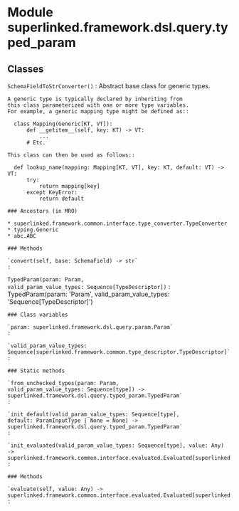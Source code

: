 Module superlinked.framework.dsl.query.typed_param
==================================================

Classes
-------

`SchemaFieldToStrConverter()`
:   Abstract base class for generic types.
    
    A generic type is typically declared by inheriting from
    this class parameterized with one or more type variables.
    For example, a generic mapping type might be defined as::
    
      class Mapping(Generic[KT, VT]):
          def __getitem__(self, key: KT) -> VT:
              ...
          # Etc.
    
    This class can then be used as follows::
    
      def lookup_name(mapping: Mapping[KT, VT], key: KT, default: VT) -> VT:
          try:
              return mapping[key]
          except KeyError:
              return default

    ### Ancestors (in MRO)

    * superlinked.framework.common.interface.type_converter.TypeConverter
    * typing.Generic
    * abc.ABC

    ### Methods

    `convert(self, base: SchemaField) ‑> str`
    :

`TypedParam(param: Param, valid_param_value_types: Sequence[TypeDescriptor])`
:   TypedParam(param: 'Param', valid_param_value_types: 'Sequence[TypeDescriptor]')

    ### Class variables

    `param: superlinked.framework.dsl.query.param.Param`
    :

    `valid_param_value_types: Sequence[superlinked.framework.common.type_descriptor.TypeDescriptor]`
    :

    ### Static methods

    `from_unchecked_types(param: Param, valid_param_value_types: Sequence[type]) ‑> superlinked.framework.dsl.query.typed_param.TypedParam`
    :

    `init_default(valid_param_value_types: Sequence[type], default: ParamInputType | None = None) ‑> superlinked.framework.dsl.query.typed_param.TypedParam`
    :

    `init_evaluated(valid_param_value_types: Sequence[type], value: Any) ‑> superlinked.framework.common.interface.evaluated.Evaluated[superlinked.framework.dsl.query.typed_param.TypedParam]`
    :

    ### Methods

    `evaluate(self, value: Any) ‑> superlinked.framework.common.interface.evaluated.Evaluated[superlinked.framework.dsl.query.typed_param.TypedParam]`
    :